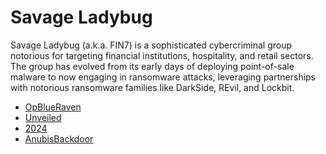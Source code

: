 # Savage Ladybug

Savage Ladybug (a.k.a. FIN7) is a sophisticated cybercriminal group notorious for targeting financial institutions, hospitality, and retail sectors. The group has evolved from its early days of deploying point-of-sale malware to now engaging in ransomware attacks, leveraging partnerships with notorious ransomware families like DarkSide, REvil, and Lockbit. 

- [OpBlueRaven](OpBlueRaven.md)
- [Unveiled](Unveiled.md)
- [2024](2024.md)
- [AnubisBackdoor](AnubisBackdoor.md)
